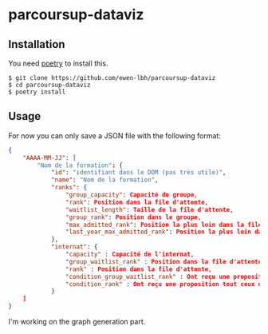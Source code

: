 # parcoursup-dataviz

## Installation

You need [poetry](https://python-poetry.org) to install this.
 
```sh-session
$ git clone https://github.com/ewen-lbh/parcoursup-dataviz
$ cd parcoursup-dataviz
$ poetry install
```

## Usage

For now you can only save a JSON file with the following format:

```json
{
    "AAAA-MM-JJ": [
        "Nom de la formation": {
            "id": "identifiant dans le DOM (pas très utile)",
            "name": "Nom de la formation",
            "ranks": {
                "group_capacity": Capacité du groupe,
                "rank": Position dans la file d'attente,
                "waitlist_length": Taille de la file d'attente,
                "group_rank": Position dans le groupe,
                "max_admitted_rank": Position la plus loin dans la file d'attente à avoir été acceptée cette année,
                "last_year_max_admitted_rank": Position la plus loin dans la file d'attente à avoir été acceptée en 2019,
            },
            "internat": {
                "capacity" : Capacité de l'internat,
                "group_waitlist_rank" : Position dans la file d'attente du groupe,
                "rank" : Position dans la file d'attente,
                "condition_group_waitlist_rank" : Ont reçu une proposition tout ceux qui était positionnés avant où à cette position dans la file d'attente du groupe (ET voir condition_rank),
                "condition_rank" : Ont reçu une proposition tout ceux qui était positionnés avant où à cette position dans la file d'attente (ET voir condition_group_waitlist_rank),
            }
    ]
}
```

I'm working on the graph generation part.
